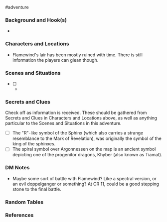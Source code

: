  #adventure 

### Background and Hook(s)

* 

### Characters and Locations

* Flamewind's lair has been mostly ruined with time. There is still information the players can glean though.

### Scenes and Situations

 - [ ] -

### Secrets and Clues
Check off as information is received. These should be gathered from Secrets and Clues in Characters and Locations above, as well as anything particular to the Scenes and Situations in this adventure.

 - [ ]  The "R"-like symbol of the Sphinx (which also carries a strange resemblance to the Mark of Revelation), was originally the symbol of the king of the sphinxes.
 - [ ]  The spiral symbol over Argonnessen on the map is an ancient symbol depicting one of the progenitor dragons, Khyber (also known as Tiamat).

### DM Notes

* Maybe some sort of battle with Flamewind? Like a spectral version, or an evil doppelganger or something? At CR 11, could be a good stepping stone to the final battle.

### Random Tables



### References
